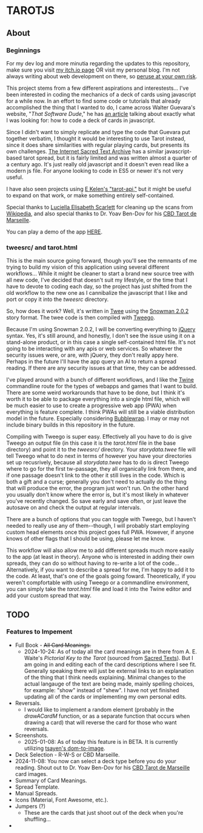 # TAROTJS

## About

### Beginnings

For my dev log and more minutia regarding the updates to this repository, make sure you visit [my itch.io page](https://berkough.itch.io/) OR visit my personal blog. I'm not always writing about web development on there, so [peruse at your own risk](https://www.berkough.com).

This project stems from a few different aspirations and interestests... I've been interested in coding the mechanics of a deck of cards using javascript for a while now. In an effort to find some code or tutorials that already accomplished the thing that I wanted to do, I came across Walter Guevara's website, "*That Software Dude*," he has [an article](https://www.thatsoftwaredude.com/content/6196/coding-a-card-deck-in-javascript) talking about exactly what I was looking for: how to code a deck of cards in javascript.

Since I didn't want to simply replicate and type the code that Guevara put together verbatim, I thought it would be interesting to use Tarot instead, since it does share similarities with regular playing cards, but presents its own challenges. [The Internet Sacred Text Archive](https://www.sacred-texts.com/tarot/pkt/tarot0.htm) has a similar javascript-based tarot spread, but it is fairly limited and was written almost a quarter of a century ago. It's just really old javascript and it doesn't even read like a modern js file. For anyone looking to code in ES5 or newer it's not very useful.

I have also seen projects using [E Kelen's "tarot-api,"](https://github.com/ekelen/tarot-api) but it might be useful to expand on that work, or make something entirely self-contained.

Special thanks to [Luciella Elisabeth Scarlett](https://luciellaes.itch.io/rider-waite-smith-tarot-cards-cc0) for cleaning up the scans from [Wikipedia](https://en.wikipedia.org/wiki/Rider%E2%80%93Waite_Tarot), and also special thanks to Dr. Yoav Ben-Dov for his [CBD Tarot de Marseille](https://www.cbdtarot.com).

You can play a demo of the app [HERE](https://berkough.itch.io/tarotjs).

### tweesrc/ and tarot.html

This is the main source going forward, though you'll see the remnants of me trying to build my vision of this application using several different workflows... While it might be cleaner to start a brand new source tree with all new code, I've decided that doesn't suit my lifestyle, or the time that I have to devote to coding each day, so the project has just shifted from the old workflow to the new one as I cannibalize the javascript that I like and port or copy it into the *tweesrc* directory.

So, how does it work? Well, it's written in [Twee](https://twinery.org/cookbook/terms/terms_twee.html) using the [Snowman 2.0.2](https://videlais.github.io/snowman/#/) story format. The twee code is then compiled with [Tweego](https://www.motoslave.net/tweego/).

Because I'm using Snowman 2.0.2, I will be converting everything to [jQuery](https://jquery.com/) syntax. Yes, it's still around, and honestly, I don't see the issue using it on a stand-alone product, or in this case a single self-contained html file. It's not going to be interacting with any apis or web services. So whatever the security issues were, or are, with jQuery, they don't really appy here. Perhaps in the future I'll have the app query an AI to return a spread reading. If there are any security issues at that time, they can be addressed.

I've played around with a bunch of different workflows, and I like the [Twine](https://twinery.org) commandline route for the types of webapps and games that I want to build. There are some weird workarounds that have to be done, but I think it's worth it to be able to package everything into a single html file, which will be much easier to use to create a progressive web app (PWA) when everything is feature complete. I think PWAs will still be a viable distribution model in the future. Especially considering [Bubblewrap](https://github.com/GoogleChromeLabs/bubblewrap). I may or may not include binary builds in this repository in the future.

Compiling with Tweego is super easy. Effectively all you have to do is give Tweego an output file (in this case it is the *tarot.html* file in the base directory) and point it to the *tweesrc/* directory. Your *storydata.twee* file will tell Tweego what to do next in terms of however you have your directories set up recusrively, because all *storydata.twee* has to do is direct Tweego where to go for the first tw-passage, they all organically link from there, and if one passage doesn't link to the other it still lives in the code. Which is both a gift and a curse; generally you don't need to actually do the thing that will produce the error, the program just won't run. On the other hand you usually don't know where the error is, but it's most likely in whatever you've recently changed. So save early and save often, or just leave the autosave on and check the output at regular intervals.

There are a bunch of options that you can toggle with Tweego, but I haven't needed to really use any of them--though, I will probably start employing custom head elements once this project goes full PWA. However, if anyone knows of other flags that I should be using, please let me know.

This workflow will also allow me to add different spreads much more easily to the app (at least in theory). Anyone who is interested in adding their own spreads, they can do so without having to re-write a lot of the code... Alternatively, if you want to describe a spread for me, I'm happy to add it to the code. At least, that's one of the goals going foward. Theoretically, if you weren't compfortable with using Tweego or a commandline environment, you can simply take the *tarot.html* file and load it into the Twine editor and add your custom spread that way.

## TODO

### Features to Impement

- Full Book - ~~All Card Meanings.~~
  - 2024-10-24: As of today all the card meanings are in there from A. E. Waite's *Pictorial Key to the Tarot* (sourced from [Sacred Texts](https://sacred-texts.com/tarot/pkt/index.htm)). But I am going in and editing each of the card descriptions where I see fit. Generally speaking there will just be external links to an explanation of the thing that I think needs explaining. Minimal changes to the actual langauge of the text are being made, mainly spelling choices, for example: "show" instead of "shew". I have not yet finished updating all of the cards or implementing my own personal edits.
- Reversals.
  - I would like to implement a random element (probably in the *drawACardM* function, or as a separate function that occurs when drawing a card) that will reverse the card for those who want reversals.
- Screenshots.
  - 2025-01-08: As of today this feature is in BETA. It is currently utilizing [tsayen's dom-to-image](https://github.com/tsayen/dom-to-image).
-  Deck Selection - R-W-S or CBD Marseille.
  - 2024-11-08: You now can select a deck type before you do your reading. Shout out to Dr. Yoav Ben-Dov for his [CBD Tarot de Marseille](https://www.cbdtarot.com) card images.
- Summary of Card Meanings.
- Spread Template.
- Manual Spreads.
- Icons (Material, Font Awesome, etc.).
- Jumpers (?)
  - These are the cards that just shoot out of the deck when you're shuffling...
- 
